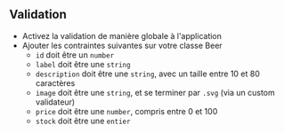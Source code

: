 ## Validation

* Activez la validation de manière globale à l'application 
* Ajouter les contraintes suivantes sur votre classe Beer
    * `id` doit être un `number`
    * `label` doit être une `string`
    * `description` doit être une `string`, avec un taille entre 10 et 80 caractères
    * `image` doit être une `string`, et se terminer par `.svg` (via un custom validateur)
    * `price` doit être une `number`, compris entre 0 et 100
    * `stock` doit être une `entier`

